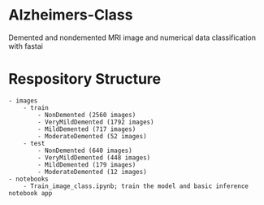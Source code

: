 # Alzheimers-Class
Demented and nondemented MRI image and numerical data classification with fastai

# Respository Structure

```
- images
    - train
        - NonDemented (2560 images)
        - VeryMildDemented (1792 images)
        - MildDemented (717 images)
        - ModerateDemented (52 images)
    - test
        - NonDemented (640 images)
        - VeryMildDemented (448 images)
        - MildDemented (179 images)
        - ModerateDemented (12 images)
- notebooks
    - Train_image_class.ipynb; train the model and basic inference notebook app
```
